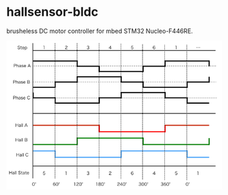# hallsensor-bldc

brusheless DC motor controller for mbed STM32 Nucleo-F446RE.

![six step communication](six-step-communication.png)

